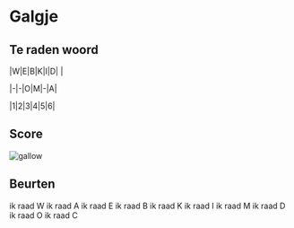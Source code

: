 # Galgje

## Te raden woord

|W|E|B|K|I|D| |

|-|-|O|M|-|A|

|1|2|3|4|5|6|

## Score
![gallow](./images/6.png)

## Beurten
ik raad W
ik raad A
ik raad E
ik raad B
ik raad K
ik raad I
ik raad M
ik raad D
ik raad O
ik raad C
